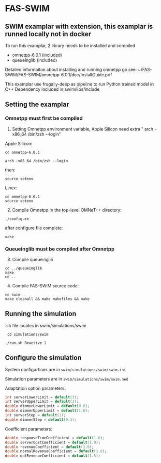 # FAS-SWIM
## SWIM examplar with extension, this examplar is runned locally not in docker

To run this examplar, 2 library needs to be installed and compiled
- omnetpp-6.0.1 (included)
- queueinglib   (included)

Detailed informaiton about installing and running omnetpp go see:
    ~/FAS-SWIM/FAS-SWIM/omnetpp-6.0.1/doc/InstallGuide.pdf

This examplar use frugally-deep as pipeline to run Python trained model in C++
Dependency included in swim/libs/include

## Setting the examplar

### Omnetpp must first be compiled
1. Setting Omnetpp environment variable, Apple Silicon need extra " arch -x86_64 /bin/zsh --login"

Apple Silicon:
```shell
cd omnetpp-6.0.1                       

arch -x86_64 /bin/zsh --login
```

then:
```shell
source setenv
```

Linux:
```shell
cd omnetpp-6.0.1 
source setenv
```

2. Compile Omnetpp 
In the top-level OMNeT++ directory:
```shell
./configure
```

after configure file complete:
```shell
make
```

### Queueinglib must be compiled after Omnetpp 
3. Compile queueinglib
```shell
cd ../queueinglib
make
cd ..
```

4. Compile FAS-SWIM source code:
```shell
cd swim
make cleanall && make makefiles && make
```

## Running the simulation
.sh file locates in swim/simulations/swim

```shell
 cd simulations/swim

./run.sh Reactive 1
```


## Configure the simulation
System configurtions are in `swim/simulations/swim/swim.ini`




Simulation parameters are in `swim/simulations/swim/swim.ned`

Adaptation option parameters:
```C++
int serverLowerLimit = default(3); 
int serverUpperLimit = default(3); 
double dimmerLowerLimit = default(0.8);
double dimmerUpperLimit = default(1.0);
int serverStep = default(1);
double dimmerStep = default(0.1);
```

Coefficient parameters:
```C++
double responseTimeCoefficient = default(1.0);
double serverCostCoefficient = default(1.0);
double revenueCoefficient = default(1.0);
double normalRevenueCoefficient = default(1.0);
double optRevenueCoefficient = default(1.5);
```